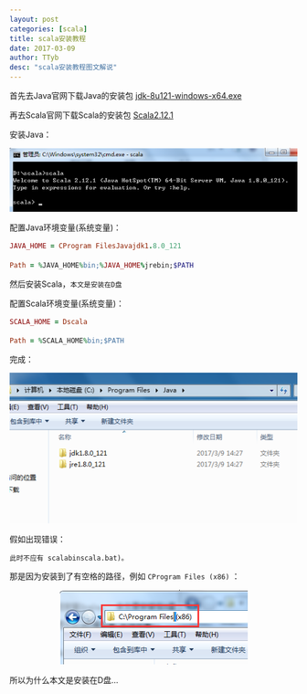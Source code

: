 ```yaml
---
layout: post
categories: [scala]
title: scala安装教程
date: 2017-03-09
author: TTyb
desc: "scala安装教程图文解说"
---
```


首先去Java官网下载Java的安装包 [jdk-8u121-windows-x64.exe](http://www.oracle.com/technetwork/java/javase/downloads/jdk8-downloads-2133151.html)

再去Scala官网下载Scala的安装包 [Scala2.12.1](http://www.scala-lang.org/)

安装Java：

<p style="text-align:center"><img src="/static/postimage/scala/install/996148-20170309144848734-225110112.png"/></p>

配置Java环境变量(系统变量)：

~~~ruby
JAVA_HOME = CProgram FilesJavajdk1.8.0_121

Path = %JAVA_HOME%bin;%JAVA_HOME%jrebin;$PATH
~~~

然后安装Scala，`本文是安装在D盘 `

配置Scala环境变量(系统变量)：

~~~ruby
SCALA_HOME = Dscala

Path = %SCALA_HOME%bin;$PATH
~~~

完成：

<p style="text-align:center"><img src="/static/postimage/scala/install/996148-20170309144359375-1616353471.png"/></p>

假如出现错误：

`此时不应有 scalabinscala.bat)。`

那是因为安装到了有空格的路径，例如 `CProgram Files (x86)` ：

<p style="text-align:center"><img src="/static/postimage/scala/install/996148-20170309145014250-1110547033.png"/></p>

所以为什么本文是安装在D盘...